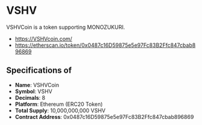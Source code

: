 # VSHV
VSHVCoin is a token supporting MONOZUKURI.
* https://VSHVcoin.com/
* https://etherscan.io/token/0x0487c16D59875e5e97Fc83B2Ffc847cbab896869
## Specifications of 
* **Name**: VSHVCoin
* **Symbol**: VSHV
* **Decimals**: 8
* **Platform**: Ethereum (ERC20 Token)
* **Total Supply**: 10,000,000,000 VSHV
* **Contract Address**: 0x0487c16D59875e5e97Fc83B2Ffc847cbab896869
